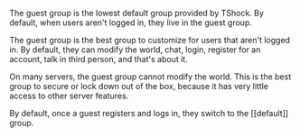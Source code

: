 The guest group is the lowest default group provided by TShock. By default, when users aren't logged in, they live in the guest group.

The guest group is the best group to customize for users that aren't logged in. By default, they can modify the world, chat, login, register for an account, talk in third person, and that's about it.

On many servers, the guest group cannot modify the world. This is the best group to secure or lock down out of the box, because it has very little access to other server features.

By default, once a guest registers and logs in, they switch to the [[default]] group.